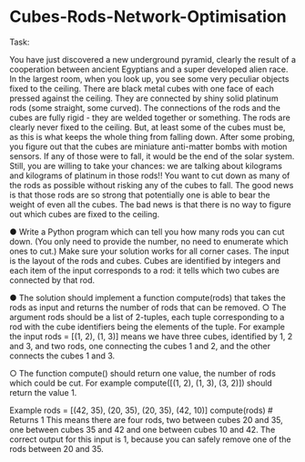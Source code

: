 # Cubes-Rods-Network-Optimisation


Task:

You have just discovered a new underground pyramid, clearly the result of a cooperation between ancient Egyptians
and a super developed alien race. In the largest room, when you look up, you see some very peculiar objects fixed to
the ceiling. There are black metal cubes with one face of each pressed against the ceiling. They are connected by shiny
solid platinum rods (some straight, some curved). The connections of the rods and the cubes are fully rigid - they are
welded together or something. The rods are clearly never fixed to the ceiling. But, at least some of the cubes must be,
as this is what keeps the whole thing from falling down. After some probing, you figure out that the cubes are miniature
anti-matter bombs with motion sensors. If any of those were to fall, it would be the end of the solar system. Still, you
are willing to take your chances: we are talking about kilograms and kilograms of platinum in those rods!! You want to
cut down as many of the rods as possible without risking any of the cubes to fall. The good news is that those rods are
so strong that potentially one is able to bear the weight of even all the cubes. The bad news is that there is no way to
figure out which cubes are fixed to the ceiling.

● Write a Python program which can tell you how many rods you can cut down. (You only need to provide the
number, no need to enumerate which ones to cut.) Make sure your solution works for all corner cases. The input is
the layout of the rods and cubes. Cubes are identified by integers and each item of the input corresponds to a rod:
it tells which two cubes are connected by that rod.

● The solution should implement a function compute(rods) that takes the rods as input and returns the number of
rods that can be removed.
○ The argument rods should be a list of 2-tuples, each tuple corresponding to a rod with the cube identifiers
being the elements of the tuple. For example the input rods = [(1, 2), (1, 3)] means we have three cubes,
identified by 1, 2 and 3, and two rods, one connecting the cubes 1 and 2, and the other connects the cubes 1
and 3.

○ The function compute() should return one value, the number of rods which could be cut. For
example compute([(1, 2), (1, 3), (3, 2)]) should return the value 1.


Example
rods = [(42, 35), (20, 35), (20, 35), (42, 10)]
compute(rods) # Returns 1
This means there are four rods, two between cubes 20 and 35, one between cubes 35 and 42 and one between cubes
10 and 42. The correct output for this input is 1, because you can safely remove one of the rods between 20 and 35.
